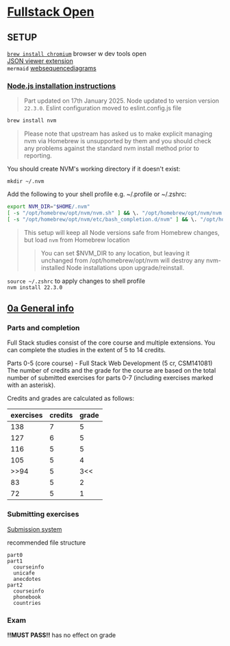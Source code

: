 # [Fullstack Open](https://fullstackopen.com/en/)

## SETUP

[`brew install chromium`](https://formulae.brew.sh/cask/chromium) browser w dev tools open  
[JSON viewer extension](https://chromewebstore.google.com/detail/json-formatter/bcjindcccaagfpapjjmafapmmgkkhgoa)  
`mermaid` [websequencediagrams](https://www.websequencediagrams.com)

### [Node.js installation instructions](https://nodejs.org/en/download/package-manager/)

> Part updated on 17th January 2025. Node updated to version version `22.3.0`. Eslint configuration moved to eslint.config.js file

```zsh
brew install nvm
```

> Please note that upstream has asked us to make explicit managing nvm via Homebrew is unsupported by them and you should check any problems against the standard nvm install method prior to reporting.

You should create NVM's working directory if it doesn't exist:

`mkdir ~/.nvm`

Add the following to your shell profile e.g. ~/.profile or ~/.zshrc:

```bash
export NVM_DIR="$HOME/.nvm"
[ -s "/opt/homebrew/opt/nvm/nvm.sh" ] && \. "/opt/homebrew/opt/nvm/nvm.sh" # This loads nvm
[ -s "/opt/homebrew/opt/nvm/etc/bash_completion.d/nvm" ] && \. "/opt/homebrew/opt/nvm/etc/bash_completion.d/nvm" # This loads nvm bash_completion
```

> This setup will keep all Node versions safe from Homebrew changes, but load `nvm` from Homebrew location
>
> > You can set $NVM_DIR to any location, but leaving it unchanged from /opt/homebrew/opt/nvm will destroy any nvm-installed Node installations upon upgrade/reinstall.

`source ~/.zshrc` to apply changes to shell profile  
`nvm install 22.3.0`

## [0a General info](https://fullstackopen.com/en/part0/general_info)

### Parts and completion

Full Stack studies consist of the core course and multiple extensions. You can complete the studies in the extent of 5 to 14 credits.

Parts 0-5 (core course) - Full Stack Web Development (5 cr, CSM141081)
The number of credits and the grade for the course are based on the total number of submitted exercises for parts 0-7 (including exercises marked with an asterisk).

Credits and grades are calculated as follows:

| exercises | credits | grade |
| --------- | ------- | ----- |
| 138       | 7       | 5     |
| 127       | 6       | 5     |
| 116       | 5       | 5     |
| 105       | 5       | 4     |
| \>\>94    | 5       | 3<<   |
| 83        | 5       | 2     |
| 72        | 5       | 1     |

### Submitting exercises

[Submission system](https://studies.cs.helsinki.fi/stats/courses/fullstackopen/submissions)

recommended file structure

```file
part0
part1
  courseinfo
  unicafe
  anecdotes
part2
  courseinfo
  phonebook
  countries
```

### Exam

**!!MUST PASS!!** has no effect on grade
